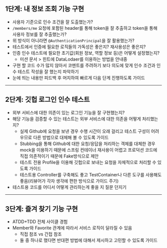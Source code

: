 ## 1단계: 내 정보 조회 기능 구현
- 사용자 기준으로 인수 조건을 잘 도출했는가?
- `/members/me` 요청에 포함된 header를 통해 token을 잘 추출하고 token을 통해 사용자 정보를 잘 추출했는가?
- 위 방식이 아니라면 `@AuthenticationPrincipal`을 잘 활용했는가?
- 테스트에서 인증에 필요한 로직들의 가독성은 좋은지? 재사용성은 좋은지?
- 인증 인수 테스트에 필요한 초기값(회원 정보, 역할 정보 등)은 어떻게 설정했는지?
  - 미션 문서 > 힌트에 DataLodaer를 이용하는 방법을 안내중
- 구현 할 코드 수가 많지 않아서 코멘트를 주려하기 보다 의도에 맞게 인수 조건과 인수 테스트 작성을 잘 했는지 파악하기
- 눈에 띄는 내용만 피드백 후 머지하여 빠르게 다음 단계 진행하도록 가이드

---

## 2단계: 깃헙 로그인 인수 테스트

- 외부 서비스에 대한 의존이 있는 로그인 기능을 잘 구현했는지? 
- 해당 기능을 검증할 수 있는 테스트는 외부 서비스에 대한 의존을 어떻게 처리했는지?
  - 실제 Github에 요청을 보낸 경우 수행 시간이 오래 걸리고 테스트 구성이 어려우므로 다른 방법으로 대체해 볼 수 있도록 가이드
  - Stubbing을 통해 Github에 대한 요청/응답을 처리하는 객체를 대체한 경우 mock을 이용하기 때문에 스프링 컨테이너 재사용이 어렵고 프로덕션 코드에 직접 의존적이기 때문에 Fake방식으로 제안
  - 테스트 전용 Profile을 이용해 깃헙으로 보내는 요청을 자체적으로 처리할 수 있도록 가이드
  - 테스트용 Controller를 구축해도 좋고 TestContainer나 다른 도구를 사용해도 좋음(리뷰어가 각자 생각에 편한 방식으로 가이드 주기)
- 테스트용 코드를 어디서 어떻게 관리하는게 좋을 지 질문 던지기

---

## 3단계: 즐겨 찾기 기능 구현

- ATDD+TDD 전체 사이클 경험
- Member와 Favorite 관계에 따라서 서비스 로직이 달라질 수 있음
  - 직접 참조 vs 간접 참조
  - 둘 중 하나로 했다면 반대편 방법에 대해서 제시하고 고민할 수 있도록 가이드
